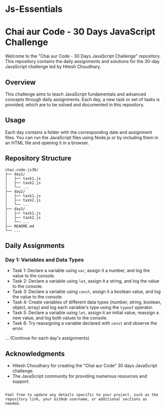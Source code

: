 # Js-Essentials
# Chai aur Code - 30 Days JavaScript Challenge

Welcome to the "Chai aur Code - 30 Days JavaScript Challenge" repository. This repository contains the daily assignments and solutions for the 30-day JavaScript challenge led by Hitesh Choudhary.

## Overview

This challenge aims to teach JavaScript fundamentals and advanced concepts through daily assignments. Each day, a new task or set of tasks is provided, which are to be solved and documented in this repository.

## Usage

Each day contains a folder with the corresponding date and assignment files. You can run the JavaScript files using Node.js or by including them in an HTML file and opening it in a browser.

## Repository Structure

```plaintext
chai-code-js30/
├── day1/
│   ├── task1.js
│   ├── task2.js
│   └── ...
├── day2/
│   ├── task1.js
│   ├── task2.js
│   └── ...
├── day3/
│   ├── task1.js
│   ├── task2.js
│   └── ...
├── README.md
└── ...
```

## Daily Assignments

### Day 1: Variables and Data Types

- Task 1: Declare a variable using `var`, assign it a number, and log the value to the console.
- Task 2: Declare a variable using `let`, assign it a string, and log the value to the console.
- Task 3: Declare a variable using `const`, assign it a boolean value, and log the value to the console.
- Task 4: Create variables of different data types (number, string, boolean, object, array) and log each variable's type using the `typeof` operator.
- Task 5: Declare a variable using `let`, assign it an initial value, reassign a new value, and log both values to the console.
- Task 6: Try reassigning a variable declared with `const` and observe the error.

... (Continue for each day's assignments)

## Acknowledgments

- Hitesh Choudhary for creating the "Chai aur Code" 30 days JavaScript challenge.
- The JavaScript community for providing numerous resources and support.
```

Feel free to update any details specific to your project, such as the repository link, your GitHub username, or additional sections as needed.
